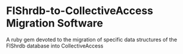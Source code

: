 # FIShrdb-to-CollectiveAccess Migration Software

A ruby gem devoted to the migration of specific data structures of the FIShrdb database into CollectiveAccess
